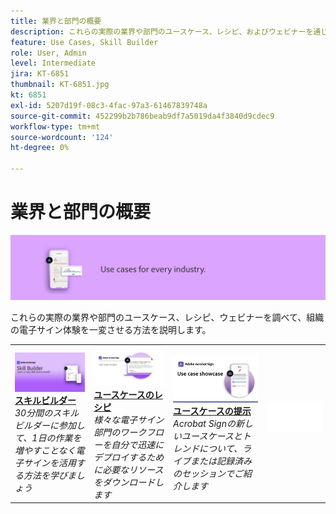 ```yaml
---
title: 業界と部門の概要
description: これらの実際の業界や部門のユースケース、レシピ、およびウェビナーを通じて、顧客や従業員の電子サイン体験を変革する方法について説明します
feature: Use Cases, Skill Builder
role: User, Admin
level: Intermediate
jira: KT-6851
thumbnail: KT-6851.jpg
kt: 6851
exl-id: 5207d19f-08c3-4fac-97a3-61467839748a
source-git-commit: 452299b2b786beab9df7a5019da4f3840d9cdec9
workflow-type: tm+mt
source-wordcount: '124'
ht-degree: 0%

---
```


# 業界と部門の概要

![Acrobat Sign Industry Image](../assets/Hero-Industry.png)

これらの実際の業界や部門のユースケース、レシピ、ウェビナーを調べて、組織の電子サイン体験を一変させる方法を説明します。

<table style="table-layout:fixed">
<tr>
  <td>
    <a href="innovation-series.md">
      <img alt="スキルビルダー" src="../assets/SB_1280.jpg" />
    </a>
    <div>
    <a href="innovation-series.md"><strong>スキルビルダー</strong></a>
    </div>
    <em>30分間のスキルビルダーに参加して、1日の作業を増やすことなく電子サインを活用する方法を学びましょう</em>
    <br>
  </td>
  <td>
    <a href="recipes.md">
      <img alt="ユースケースのレシピ" src="../assets/Expand_RecipeR.png" />
    </a>
    <div>
    <a href="recipes.md"><strong>ユースケースのレシピ</strong></a>
    </div>
    <em>様々な電子サイン部門のワークフローを自分で迅速にデプロイするために必要なリソースをダウンロードします</em>
    <br>
  </td>
  <td>
    <a href="use-case-showcase.md">
      <img alt="ユースケースの提示" src="../assets/UseCaseShowcaseR.png" />
    </a>
    <div>
    <a href="use-case-showcase.md"><strong>ユースケースの提示</strong></a>
    </div>
    <em>Acrobat Signの新しいユースケースとトレンドについて、ライブまたは記録済みのセッションでご紹介します</em>
    <br>
  </td>
  <td>
    <img alt="スペーサー" src="../assets/Whitespacer.png" />
    <div>
    <br>
  </td>
</tr>
</table>
